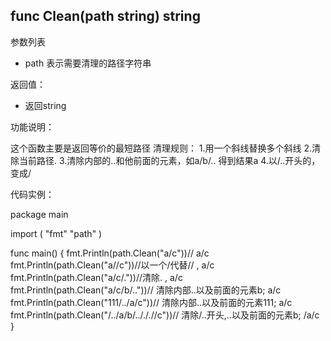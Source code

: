 ﻿## func Clean(path string) string

参数列表

- path 表示需要清理的路径字符串 


返回值：

- 返回string

功能说明：

这个函数主要是返回等价的最短路径
清理规则：
		1.用一个斜线替换多个斜线
		2.清除当前路径.
		3.清除内部的..和他前面的元素，如a/b/.. 得到结果a
		4.以/..开头的，变成/


代码实例：

package main

import (
	"fmt"
	"path"
)

func main() {
	fmt.Println(path.Clean("a/c"))// a/c
	fmt.Println(path.Clean("a//c"))//以一个/代替// , a/c
	fmt.Println(path.Clean("a/c/."))//清除. , a/c
	fmt.Println(path.Clean("a/c/b/.."))// 清除内部..以及前面的元素b; a/c
	fmt.Println(path.Clean("111/../a/c"))// 清除内部..以及前面的元素111; a/c
	fmt.Println(path.Clean("/../a/b/../././/c"))// 清除/..开头,..以及前面的元素b; /a/c
}